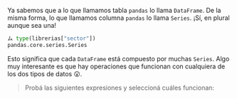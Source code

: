 Ya sabemos que a lo que llamamos tabla `pandas` lo llama `DataFrame`. De la misma forma, lo que llamamos columna `pandas` lo llama `Series`. ¡Sí, en plural aunque sea una! 

```python
ム type(librerias["sector"])
pandas.core.series.Series
```

Esto significa que cada `DataFrame` está compuesto por muchas `Series`. Algo muy interesante es que hay operaciones que funcionan con cualquiera de los dos tipos de datos 😮. 

> Probá las siguientes expresiones y seleccioná cuáles funcionan:
